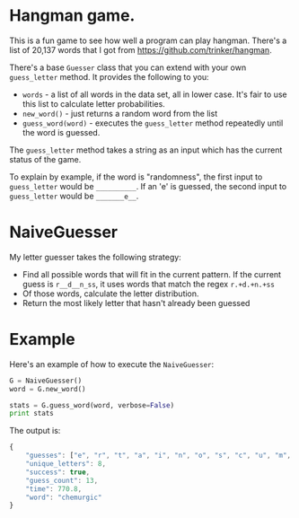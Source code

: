 # Hangman game.

This is a fun game to see how well a program can play hangman. There's a list of 20,137 words that I got from https://github.com/trinker/hangman.

There's a base `Guesser` class that you can extend with your own `guess_letter` method. It provides the following to you:

* `words` - a list of all words in the data set, all in lower case. It's fair to use this list to calculate letter probabilities.
* `new_word()` - just returns a random word from the list
* `guess_word(word)` - executes the `guess_letter` method repeatedly until the word is guessed.

The `guess_letter` method takes a string as an input which has the current status of the game. 

To explain by example, if the word is "randomness", the first input to `guess_letter` would be `__________`. If an 'e' is guessed, the second input to `guess_letter` would be `_______e__`.

# NaiveGuesser

My letter guesser takes the following strategy:

* Find all possible words that will fit in the current pattern. If the current guess is `r__d__n_ss`, it uses words that match the regex `r.+d.+n.+ss`
* Of those words, calculate the letter distribution.
* Return the most likely letter that hasn't already been guessed

# Example

Here's an example of how to execute the `NaiveGuesser`:

```python
G = NaiveGuesser()
word = G.new_word()

stats = G.guess_word(word, verbose=False)
print stats
```

The output is:

```javascript
{
    "guesses": ["e", "r", "t", "a", "i", "n", "o", "s", "c", "u", "m", "h", "g"], 
    "unique_letters": 8, 
    "success": true, 
    "guess_count": 13, 
    "time": 770.8, 
    "word": "chemurgic"
}
```
